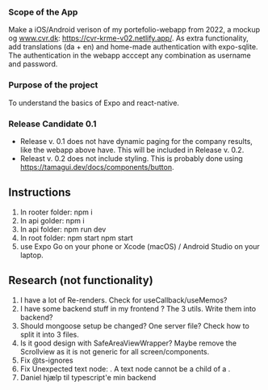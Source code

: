 ### Scope of the App

Make a iOS/Android verison of my portefolio-webapp from 2022, a mockup og www.cvr.dk: https://cvr-krme-v02.netlify.app/. As extra functionality, add translations (da + en) and home-made authentication with expo-sqlite. The authentication in the webapp acccept any combination as username and password.

### Purpose of the project

To understand the basics of Expo and react-native.

### Release Candidate 0.1

- Release v. 0.1 does not have dynamic paging for the company results, like the webapp above have. This will be included in Release v. 0.2.
- Releast v. 0.2 does not include styling. This is probably done using https://tamagui.dev/docs/components/button.

## Instructions

1. In rooter folder: npm i
2. In api golder: npm i
3. In api folder: npm run dev
4. In root folder: npm start
   npm start
5. use Expo Go on your phone or Xcode (macOS) / Android Studio on your laptop.

## Research (not functionality)

1. I have a lot of Re-renders. Check for useCallback/useMemos?
2. I have some backend stuff in my frontend ? The 3 utils. Write them into backend?
3. Should mongoose setup be changed? One server file? Check how to split it into 3 files.
4. Is it good design with SafeAreaViewWrapper? Maybe remove the Scrollview as it is not generic for all screen/components.
5. Fix @ts-ignores
6. Fix Unexpected text node: . A text node cannot be a child of a <View>.
7. Daniel hjælp til typescript'e min backend
